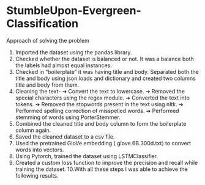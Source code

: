 # StumbleUpon-Evergreen-Classification

Approach of solving the problem
1. Imported the dataset using the pandas library.
2. Checked whether the dataset is balanced or not. It was a balance both the
labels had almost equal instances.
3. Checked in “boilerplate” it was having title and body. Separated both the
title and body using json.loads and dictionary and created two columns title
and body from them.
4. Cleaning the text-
➔ Convert the text to lowercase.
➔ Removed the special characters using the regex module.
➔ Converted the text into tokens.
➔ Removed the stopwords present in the text using nltk.
➔ Performed spelling correction of misspelled words.
➔ Performed stemming of words using PorterStemmer.
5. Combined the cleaned title and body column to form the boilerplate column
again.
6. Saved the cleaned dataset to a csv file.
7. Used the pretrained GloVe embedding ( glove.6B.300d.txt) to convert
words into vectors.
8. Using Pytorch, trained the dataset using LSTMClassifier.
9. Created a custom loss function to improve the precision and recall while
training the dataset.
10.With all these steps I was able to achieve the following results.
